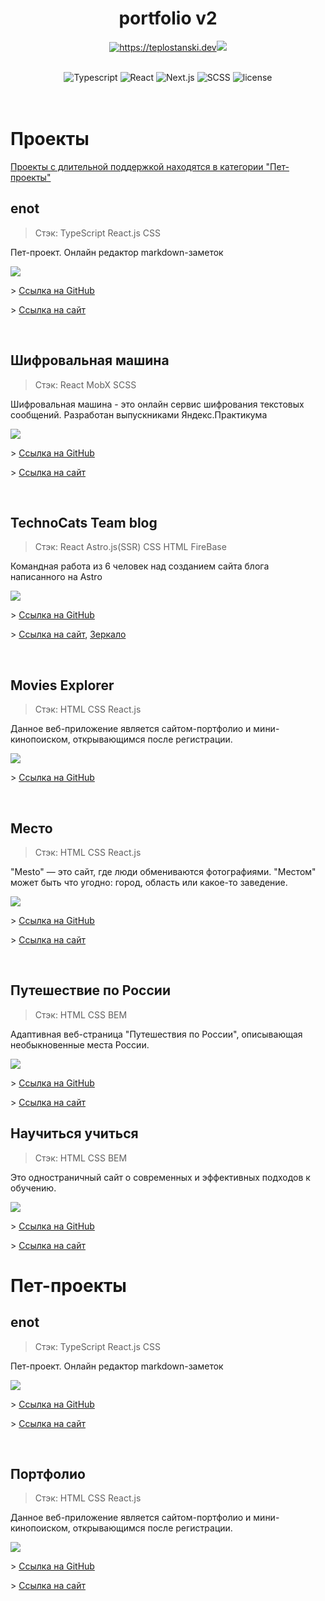 <div align="center">
  <h1>portfolio v2</h1>

<a href="https://teplostanski.dev"> <img src="https://img.shields.io/badge/-teplostanski.dev-fecc00?style=for-the-badge" alt="https://teplostanski.dev"><img src='https://img.shields.io/website?down_color=red&down_message=offline&label=&style=for-the-badge&up_color=%23238636&up_message=online&url=https%3A%2F%2Fteplostanski.dev'/> </a>

  <br/>

  <img src="https://img.shields.io/badge/-Typescript-0d1117?style=for-the-badge&logo=Typescript" alt="Typescript">
  <img src="https://img.shields.io/badge/-React-0d1117?style=for-the-badge&logo=React" alt="React">
  <img src="https://img.shields.io/badge/-Next.js-0d1117?style=for-the-badge&logo=Next.js" alt="Next.js">
  <img src="https://img.shields.io/badge/-SCSS-0d1117?style=for-the-badge&logo=SASS" alt="SCSS">
  <img src="https://img.shields.io/github/license/teplostanski/portfolio?style=for-the-badge" alt="license">

</div>

<br/>
<br/>

# Пpоекты

[Проекты с длительной поддержкой находятся в категории "Пет-проекты"](#пет-проекты)

## enot

> Стэк: TypeScript React.js CSS

Пет-проект. Онлайн редактор markdown-заметок

![](https://raw.githubusercontent.com/teplostanski/enot/main/assets/screen.png)

\> [Ссылка на GitHub](https://github.com/teplostanski/enot)

\> [Ссылка на сайт](https://enot.teplostanski.dev/)

<br>

## Шифровальная машина

> Стэк: React MobX SCSS

Шифровальная машина - это онлайн сервис шифрования текстовых сообщений. Разработан выпускниками Яндекс.Практикума

![](https://github.com/encryption-machine/Front/raw/master/src/assets/images/screenshot.png)

\> [Ссылка на GitHub](https://github.com/encryption-machine/Front)

\> [Ссылка на сайт](http://shifmachine.acceleratorpracticum.ru)

<br>

## TechnoCats Team blog

> Стэк: React Astro.js(SSR) CSS HTML FireBase

Командная работа из 6 человек над созданием сайта блога написанного на Astro

![](https://raw.githubusercontent.com/teplostanski/technocats-team-blog/main/src/assets/screenshot.png)

\> [Ссылка на GitHub](https://github.com/teplostanski/technocats-team-blog)

\> [Ссылка на сайт](https://technocats-team.teplostanski.dev/), [Зеркало](https://technocats-team.netlify.app/)

<br>

## Movies Explorer

> Стэк: HTML CSS React.js

Данное вeб-приложение является сайтом-портфолио и мини-кинопоиском, открывающимся после регистрации.

![](./assets/images/movies.png)

\> [Ссылка на GitHub](https://github.com/teplostanski/movies-explorer-frontend)

<br>

## Место

> Стэк: HTML CSS React.js

"Mesto" — это сайт, где люди обмениваются фотографиями. "Местом" может быть что угодно: город, область или какое-то заведение.

![](./assets/images/mesto.png)

\> [Ссылка на GitHub](https://github.com/teplostanski/react-mesto-auth)

\> [Ссылка на сайт](https://teplostanski.github.io/react-mesto-auth/)

<br>

## Путешествие по России

> Стэк: HTML CSS BEM

Адаптивная веб-страница "Путешествия по России", описывающая необыкновенные места России.

![](./assets/images/travel.png)

\> [Ссылка на GitHub](https://github.com/teplostanski/travel)

\> [Ссылка на сайт](https://teplostanski.github.io/travel/)

## Научиться учиться

> Стэк: HTML CSS BEM

Это одноcтраничный сайт о современных и эффективных подходов к обучению.

![](./assets/images/how-to-learn.png)

\> [Ссылка на GitHub](https://github.com/teplostanski/how-to-learn)

\> [Ссылка на сайт](https://teplostanski.github.io/how-to-learn/)

# Пет-проекты

## enot

> Стэк: TypeScript React.js CSS

Пет-проект. Онлайн редактор markdown-заметок

![](https://raw.githubusercontent.com/teplostanski/enot/main/assets/screen.png)

\> [Ссылка на GitHub](https://github.com/teplostanski/enot)

\> [Ссылка на сайт](https://enot.teplostanski.dev/)

<br>

## Портфолио

> Стэк: HTML CSS React.js

Данное вeб-приложение является сайтом-портфолио и мини-кинопоиском, открывающимся после регистрации.

![](./assets/images/portfolio.png)

\> [Ссылка на GitHub](https://github.com/teplostanski/portfolio)

\> [Ссылка на сайт](https://teplostanski.dev/)
